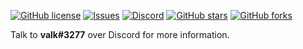 [![GitHub license](https://img.shields.io/github/license/valkyrienyanko/Unity-Server-Client-Model?color=brightgreen)](https://github.com/valkyrienyanko/Unity-Server-Client-Model/blob/master/LICENSE)
[![Issues](https://img.shields.io/github/issues/valkyrienyanko/Unity-Server-Client-Model)](https://github.com/valkyrienyanko/Unity-Server-Client-Model/issues)
[![Discord](https://img.shields.io/discord/453710350454620160.svg)](https://discord.gg/thMupbv)
[![GitHub stars](https://img.shields.io/github/stars/valkyrienyanko/Unity-Server-Client-Model?color=brightgreen)](https://github.com/valkyrienyanko/Unity-Server-Client-Model/stargazers)
[![GitHub forks](https://img.shields.io/github/forks/valkyrienyanko/Unity-Server-Client-Model?color=brightgreen)](https://github.com/valkyrienyanko/Unity-Server-Client-Model/network)

Talk to **valk#3277** over Discord for more information.
